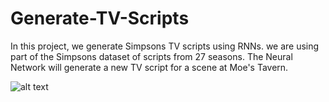 # Generate-TV-Scripts

In this project, we generate Simpsons TV scripts using RNNs. we are using part of the Simpsons dataset of scripts from 27 seasons. The Neural Network will generate a new TV script for a scene at Moe's Tavern.

![alt text](https://github.com/ystu/RNN_Generate_TV_Scripts/blob/master/demo.png)

